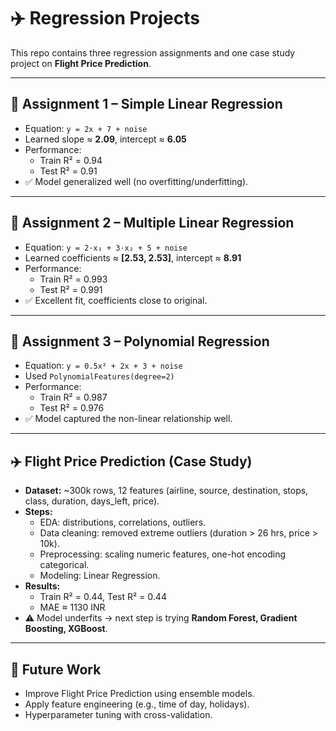 # ✈️ Regression Projects  

This repo contains three regression assignments and one case study project on **Flight Price Prediction**.  

---

## 📘 Assignment 1 – Simple Linear Regression
- Equation: `y = 2x + 7 + noise`  
- Learned slope ≈ **2.09**, intercept ≈ **6.05**  
- Performance:  
  - Train R² = 0.94  
  - Test R² = 0.91  
- ✅ Model generalized well (no overfitting/underfitting).  

---

## 📘 Assignment 2 – Multiple Linear Regression
- Equation: `y = 2·x₁ + 3·x₂ + 5 + noise`  
- Learned coefficients ≈ **[2.53, 2.53]**, intercept ≈ **8.91**  
- Performance:  
  - Train R² = 0.993  
  - Test R² = 0.991  
- ✅ Excellent fit, coefficients close to original.  

---

## 📘 Assignment 3 – Polynomial Regression
- Equation: `y = 0.5x² + 2x + 3 + noise`  
- Used `PolynomialFeatures(degree=2)`  
- Performance:  
  - Train R² = 0.987  
  - Test R² = 0.976  
- ✅ Model captured the non-linear relationship well.  

---

## ✈️ Flight Price Prediction (Case Study)
- **Dataset:** ~300k rows, 12 features (airline, source, destination, stops, class, duration, days_left, price).  
- **Steps:**  
  - EDA: distributions, correlations, outliers.  
  - Data cleaning: removed extreme outliers (duration > 26 hrs, price > 10k).  
  - Preprocessing: scaling numeric features, one-hot encoding categorical.  
  - Modeling: Linear Regression.  
- **Results:**  
  - Train R² = 0.44, Test R² = 0.44  
  - MAE ≈ 1130 INR  
- ⚠️ Model underfits → next step is trying **Random Forest, Gradient Boosting, XGBoost**.  

---

## 🔮 Future Work  
- Improve Flight Price Prediction using ensemble models.  
- Apply feature engineering (e.g., time of day, holidays).  
- Hyperparameter tuning with cross-validation.  
